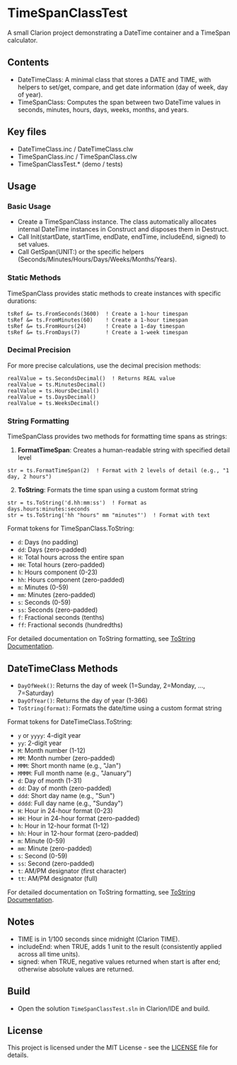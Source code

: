 # TimeSpanClassTest

A small Clarion project demonstrating a DateTime container and a TimeSpan calculator.

## Contents
- DateTimeClass: A minimal class that stores a DATE and TIME, with helpers to set/get, compare, and get date information (day of week, day of year).
- TimeSpanClass: Computes the span between two DateTime values in seconds, minutes, hours, days, weeks, months, and years.

## Key files
- DateTimeClass.inc / DateTimeClass.clw
- TimeSpanClass.inc / TimeSpanClass.clw
- TimeSpanClassTest.* (demo / tests)

## Usage

### Basic Usage
- Create a TimeSpanClass instance. The class automatically allocates internal DateTime instances in Construct and disposes them in Destruct.
- Call Init(startDate, startTime, endDate, endTime, includeEnd, signed) to set values.
- Call GetSpan(UNIT:<Unit>) or the specific helpers (Seconds/Minutes/Hours/Days/Weeks/Months/Years).

### Static Methods
TimeSpanClass provides static methods to create instances with specific durations:
```clarion
tsRef &= ts.FromSeconds(3600)  ! Create a 1-hour timespan
tsRef &= ts.FromMinutes(60)    ! Create a 1-hour timespan
tsRef &= ts.FromHours(24)      ! Create a 1-day timespan
tsRef &= ts.FromDays(7)        ! Create a 1-week timespan
```

### Decimal Precision
For more precise calculations, use the decimal precision methods:
```clarion
realValue = ts.SecondsDecimal()  ! Returns REAL value
realValue = ts.MinutesDecimal()
realValue = ts.HoursDecimal()
realValue = ts.DaysDecimal()
realValue = ts.WeeksDecimal()
```

### String Formatting
TimeSpanClass provides two methods for formatting time spans as strings:

1. **FormatTimeSpan**: Creates a human-readable string with specified detail level
```clarion
str = ts.FormatTimeSpan(2)  ! Format with 2 levels of detail (e.g., "1 day, 2 hours")
```

2. **ToString**: Formats the time span using a custom format string
```clarion
str = ts.ToString('d.hh:mm:ss')  ! Format as days.hours:minutes:seconds
str = ts.ToString('hh "hours" mm "minutes"')  ! Format with text
```

Format tokens for TimeSpanClass.ToString:
- `d`: Days (no padding)
- `dd`: Days (zero-padded)
- `H`: Total hours across the entire span
- `HH`: Total hours (zero-padded)
- `h`: Hours component (0-23)
- `hh`: Hours component (zero-padded)
- `m`: Minutes (0-59)
- `mm`: Minutes (zero-padded)
- `s`: Seconds (0-59)
- `ss`: Seconds (zero-padded)
- `f`: Fractional seconds (tenths)
- `ff`: Fractional seconds (hundredths)

For detailed documentation on ToString formatting, see [ToString Documentation](ToString_Documentation.md).

## DateTimeClass Methods
- `DayOfWeek()`: Returns the day of week (1=Sunday, 2=Monday, ..., 7=Saturday)
- `DayOfYear()`: Returns the day of year (1-366)
- `ToString(format)`: Formats the date/time using a custom format string

Format tokens for DateTimeClass.ToString:
- `y` or `yyyy`: 4-digit year
- `yy`: 2-digit year
- `M`: Month number (1-12)
- `MM`: Month number (zero-padded)
- `MMM`: Short month name (e.g., "Jan")
- `MMMM`: Full month name (e.g., "January")
- `d`: Day of month (1-31)
- `dd`: Day of month (zero-padded)
- `ddd`: Short day name (e.g., "Sun")
- `dddd`: Full day name (e.g., "Sunday")
- `H`: Hour in 24-hour format (0-23)
- `HH`: Hour in 24-hour format (zero-padded)
- `h`: Hour in 12-hour format (1-12)
- `hh`: Hour in 12-hour format (zero-padded)
- `m`: Minute (0-59)
- `mm`: Minute (zero-padded)
- `s`: Second (0-59)
- `ss`: Second (zero-padded)
- `t`: AM/PM designator (first character)
- `tt`: AM/PM designator (full)

For detailed documentation on ToString formatting, see [ToString Documentation](ToString_Documentation.md).

## Notes
- TIME is in 1/100 seconds since midnight (Clarion TIME).
- includeEnd: when TRUE, adds 1 unit to the result (consistently applied across all time units).
- signed: when TRUE, negative values returned when start is after end; otherwise absolute values are returned.

## Build
- Open the solution `TimeSpanClassTest.sln` in Clarion/IDE and build.

## License
This project is licensed under the MIT License - see the [LICENSE](LICENSE) file for details.
